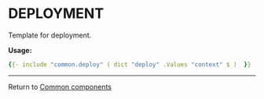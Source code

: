 # DEPLOYMENT

Template for deployment.

**Usage:**

```yaml
{{- include "common.deploy" ( dict "deploy" .Values "context" $ )  }}
```

___
Return to [Common components](./README.md)
